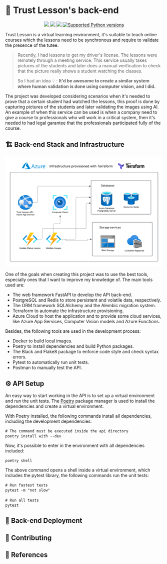 # :blue_book: Trust Lesson's back-end

<p align="center">
    <a href="https://github.com/raulpy271/trust-lesson/actions/workflows/tests.yml">
        <img src="https://github.com/raulpy271/trust-lesson/actions/workflows/tests.yml/badge.svg">
    </a>
    <a href="https://python-poetry.org/" target="_blank">
        <img src="https://img.shields.io/badge/packaging-poetry-cyan.svg">
    </a>
    <a href="https://github.com/psf/black" target="_blank">
        <img src="https://img.shields.io/badge/code%20style-black-000000.svg">
    </a>
    <a href="https://github.com/raulpy271/trust-lesson/" target="_blank">
        <img src="https://img.shields.io/badge/python-3.10%20%7C%203.11%20%7C%203.12-brightgreen" alt="Supported Python versions">
    </a>
</p>

Trust Lesson is a virtual learning environment, it's suitable to teach online courses which the lessons need to be synchronous and require to validate the presence of the tutee. 

> Recently, I had lessons to get my driver's license. The lessons were remotely through a meeting service. This service usually takes pictures of the students and later does a manual verification to check that the picture really shows a student watching the classes.
>
> So I had an idea 💡 : **It'd be awesome to create a similar system where human validation is done using computer vision, and I did.**

The project was developed considering scenarios when it's needed to prove that a certain student had watched the lessons, this proof is done by capturing pictures of the students and later validating the images using AI. An example of when this service can be used is when a company need to give a course to professionals who will work in a critical system, then it's needed to had legal garantee that the professionals participated fully of the course.

## :building_construction: Back-end Stack and Infrastructure

![Infrastructure](./assets/trust-lesson-infra.png)

One of the goals when creating this project was to use the best tools, especially ones that I want to improve my knowledge of. The main tools used are:

 - The web framework FastAPI to develop the API back-end.
 - PostgreSQL and Redis to store persistent and volatile data, respectively.
 - The ORM framework SQLAlchemy and the Alembic migration system.
 - Terraform to automate the infrastructure provisioning.
 - Azure Cloud to host the application and to provide some cloud services, like Azure App Services, Computer Vision models and Azure Functions.

Besides, the following tools are used in the development process:

 - Docker to build local images.
 - Poetry to install dependencies and build Python packages.
 - The Black and Flake8 package to enforce code style and check syntax errors.
 - Pytest to automatically run unit tests.
 - Postman to manually test the API.

## :gear: API Setup

An easy way to start working in the API is to set up a virtual environment and run the unit tests. The [Poetry](https://python-poetry.org/) package manager is used to install the dependencies and create a virtual environment.

With Poetry installed, the following commands install all dependencies, including the development dependencies:

```
# The command must be executed inside the api directory
poetry install with --dev
```

Now, it's possible to enter in the environment with all dependencies included:

```
poetry shell
```

The above command opens a shell inside a virtual environment, which includes the pytest library, the following commands run the unit tests:

```
# Run fastest tests
pytest -m "not slow"

# Run all tests
pytest
```

## :rocket: Back-end Deployment

## :handshake: Contributing

## :book: References

